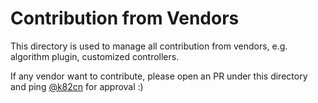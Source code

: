 Contribution from Vendors
==

This directory is used to manage all contribution from vendors, e.g. algorithm plugin, customized controllers.

If any vendor want to contribute, please open an PR under this directory and ping [@k82cn](https://github.com/k82cn) for approval :)



